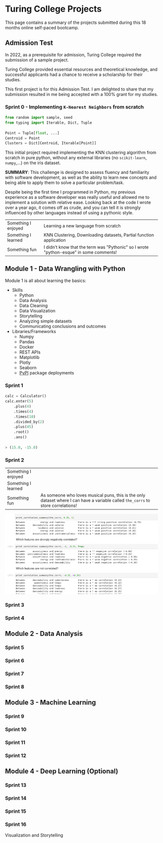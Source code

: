 # Turing College Projects

This page contains a summary of the projects submitted during this 18 months online self-paced bootcamp.

## Admission Test

In 2022, as a prerequisite for admission, Turing College required the submission of a sample project.

Turing College provided essential resources and theoretical knowledge, and successful applicants had a chance to
receive a scholarship for their studies.

This first project is for this Admission Test. I am delighted to share that my submission resulted in me being accepted
with a 100% grant for my studies.

### Sprint 0 - Implementing `K-Nearest Neighbors` from scratch

```python
from random import sample, seed
from typing import Iterable, Dict, Tuple

Point = Tuple[float, ...]
Centroid = Point
Clusters = Dict[Centroid, Iterable[Point]]

```

This initial project required implementing the KNN clustering algorithm from scratch in pure python, without any
external libraries (no `scikit-learn`, `numpy`,...) on the iris dataset.

**SUMMARY**: This challenge is designed to assess fluency and familiarity with software development, as well as the
ability to learn new concepts and being able to apply them to solve a particular problem/task.

Despite being the first time I programmed in Python, my previous experience as a software developer
was really useful and allowed me to implement a solution with relative ease. Looking back at the code I wrote over a
year ago, it comes off as crude, and you can tell it is strongly influenced by other languages instead of using a
pythonic style.

|                     |                                                                                        |
|---------------------|----------------------------------------------------------------------------------------|
| Something I enjoyed | Learning a new language from scratch                                                   |
| Something I learned | KNN Clustering, Downloading datasets, Partial function application                     |
| Something fun       | I didn't know that the term was "Pythonic" so I wrote "python-esque" in some comments! |

## Module 1 - Data Wrangling with Python

Module 1 is all about learning the basics:

- Skills
    - Python
    - Data Analysis
    - Data Cleaning
    - Data Visualization
    - Storytelling
    - Analyzing simple datasets
    - Communicating conclusions and outcomes
- Libraries/Frameworks
    - Numpy
    - Pandas
    - Docker
    - REST APIs
    - Matplotlib
    - Plotly
    - Seaborn
    - [PyPI](https://pypi.org/) package deployments

### Sprint 1

```python
calc = Calculator()
calc.enter(5)
    .plus(4)
    .times(4)
    .times(10)
    .divided_by(2)
    .plus(45)
    .root()
    .ans()

> (15.0, -15.0)
```

### Sprint 2


|                     |                                                                                                                                   |
|---------------------|-----------------------------------------------------------------------------------------------------------------------------------|
| Something I enjoyed |                                                                                                                                   |
| Something I learned |                                                                                                                                   |
| Something fun       | As someone who loves musical puns, this is the only dataset where I can have a variable called `the_corrs` to store correlations! |


![sprint 2 - the corrs correlation table](img/sprint2_the_corrs.png)

### Sprint 3

### Sprint 4

## Module 2 - Data Analysis

### Sprint 5

### Sprint 6

### Sprint 7

### Sprint 8

## Module 3 - Machine Learning

### Sprint 9

### Sprint 10

### Sprint 11

### Sprint 12

## Module 4 - Deep Learning (Optional)

### Sprint 13

### Sprint 14

### Sprint 15

### Sprint 16

Visualization and Storytelling

